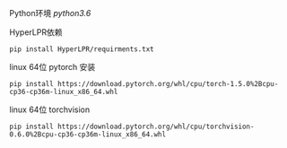 Python环境 *python3.6*

HyperLPR依赖
```
pip install HyperLPR/requirments.txt
```
linux 64位 pytorch 安装
```
pip install https://download.pytorch.org/whl/cpu/torch-1.5.0%2Bcpu-cp36-cp36m-linux_x86_64.whl
```
linux 64位 torchvision
```
pip install https://download.pytorch.org/whl/cpu/torchvision-0.6.0%2Bcpu-cp36-cp36m-linux_x86_64.whl
```